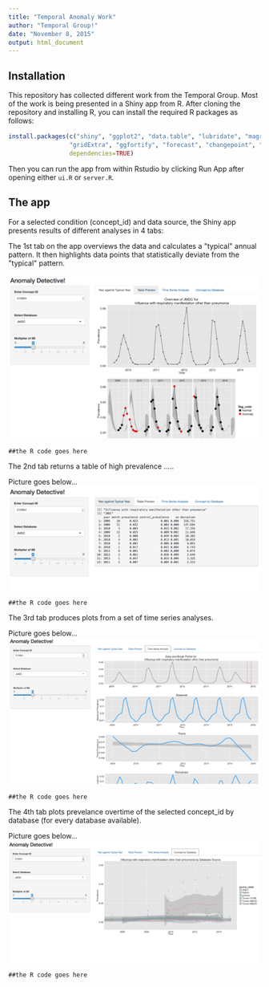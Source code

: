 ```yaml
---
title: "Temporal Anomaly Work"
author: "Temporal Group!"
date: "November 8, 2015"
output: html_document
---
```


## Installation


This repository has collected different work from the Temporal Group. Most of the work is being presented in a Shiny app from R. After cloning the repository and installing R, you can install the required R packages as 
follows: 

```r
install.packages(c("shiny", "ggplot2", "data.table", "lubridate", "magrittr", 
                 "gridExtra", "ggfortify", "forecast", "changepoint", "strucchange"), 
                 dependencies=TRUE)
```

Then you can run the app from within Rstudio by clicking Run App after opening either 
`ui.R` or `server.R`. 

## The app

For a selected condition (concept_id) and data source, the Shiny app presents results of different analyses in 4 tabs:

The 1st tab on the app overviews the data and calculates a "typical" annual pattern. It then highlights data points that statistically deviate from the "typical" pattern.

![tab 1](https://github.com/alexperrone/dqcdm-temporal/blob/master/img/screenshot-03.png)

```{r}
##the R code goes here
```

The 2nd tab returns a table of high prevalence .....

Picture goes below...
![tab 2](https://github.com/alexperrone/dqcdm-temporal/blob/master/img/screenshot-04.png)

```{r}
##the R code goes here
```

The 3rd tab produces plots from a set of time series analyses. 

Picture goes below...
![tab 3](https://github.com/alexperrone/dqcdm-temporal/blob/master/img/screenshot-07.png)

```{r}
##the R code goes here
```

The 4th tab plots prevelance overtime of the selected concept_id by database (for every database available).  

Picture goes below...
![tab 4](https://github.com/alexperrone/dqcdm-temporal/blob/master/img/screenshot-08.png)

```{r}
##the R code goes here
```
